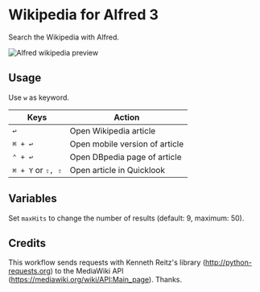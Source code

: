 # Wikipedia for Alfred 3
Search the Wikipedia with Alfred.


![Alfred wikipedia preview](https://www.dropbox.com/s/xe4opc8cj6rz07h/alfred-wikipedia.png?dl=1)

## Usage
Use `w` as keyword.

Keys              | Action
----------------- | ------
`↩`               | Open Wikipedia article
`⌘ + ↩`           | Open mobile version of article
`⌃ + ↩`           | Open DBpedia page of article
`⌘ + Y` or `⇧, ⇧` | Open article in Quicklook

## Variables
Set `maxHits` to change the number of results (default: 9, maximum: 50).

## Credits
This workflow sends requests with Kenneth Reitz's library (http://python-requests.org) to the MediaWiki API (https://mediawiki.org/wiki/API:Main_page). Thanks.
